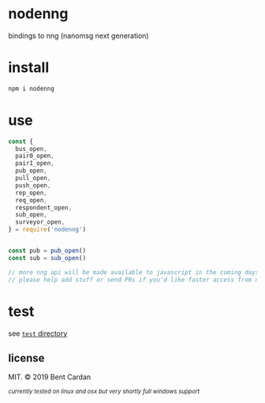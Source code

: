 # nodenng

bindings to nng (nanomsg next generation)

# install
```bash
npm i nodenng
```

# use
```js
const {
  bus_open,
  pair0_open,
  pair1_open,
  pub_open,
  pull_open,
  push_open,
  rep_open,
  req_open,
  respondent_open,
  sub_open,
  surveyor_open,
} = require('nodenng')


const pub = pub_open()
const sub = sub_open()

// more nng api will be made available to javascript in the coming days
// please help add stuff or send PRs if you'd like faster access from node.js
```

# test
see [`test` directory](test)

## license

MIT. &copy; 2019 Bent Cardan

<sub>*currently tested on linux and osx but very shortly full windows support*</sub>
